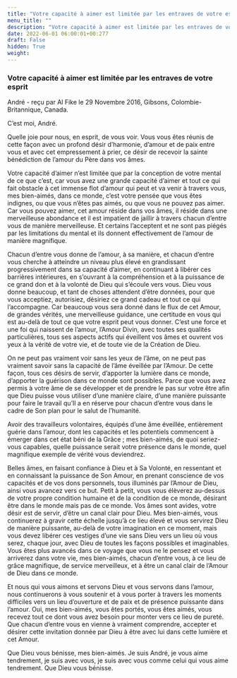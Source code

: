```yaml
---
title: "Votre capacité à aimer est limitée par les entraves de votre esprit"
menu_title: ""
description: "Votre capacité à aimer est limitée par les entraves de votre esprit"
date: 2022-06-01 06:00:01+00:277
draft: False
hidden: True
weight:
---
```

### Votre capacité à aimer est limitée par les entraves de votre esprit

André - reçu par Al Fike le 29 Novembre 2016, Gibsons, Colombie-Britannique, Canada.

C’est moi, André.

Quelle joie pour nous, en esprit, de vous voir. Vous vous êtes réunis de cette façon avec un profond désir d’harmonie, d’amour et de paix entre vous et avec cet empressement à prier, ce désir de recevoir la sainte bénédiction de l’amour du Père dans vos âmes.

Votre capacité d’aimer n’est limitée que par la conception de votre mental de ce que c’est, car vous avez une grande capacité d’aimer et tout ce qui fait obstacle à cet immense flot d’amour qui peut et va venir à travers vous, mes bien-aimés, dans ce monde, c’est votre pensée que vous êtes indignes, ou que vous n’êtes pas aimés, ou que vous ne pouvez pas aimer. Car vous pouvez aimer, cet amour réside dans vos âmes, il réside dans une merveilleuse abondance et il est impatient de jaillir à travers chacun d’entre vous de manière merveilleuse. Et certains l’acceptent et ne sont pas piégés par les limitations du mental et ils donnent effectivement de l’amour de manière magnifique.

Chacun d’entre vous donne de l’amour, à sa manière, et chacun d’entre vous cherche à atteindre un niveau plus élevé en grandissant progressivement dans sa capacité d’aimer, en continuant à libérer ces barrières intérieures, en s’ouvrant à la compréhension et à la puissance de ce grand don et à la volonté de Dieu qui s’écoule vers vous. Dieu vous donne beaucoup, et tant de choses attendent d’être données, pour que vous acceptiez, autorisiez, désiriez ce grand cadeau et tout ce qui l’accompagne. Car beaucoup vous sera donné dans le flux de cet Amour, de grandes vérités, une merveilleuse guidance, une certitude en vous qui est au-delà de tout ce que votre esprit peut vous donner. C’est une force et une foi qui naissent de l’amour, l’Amour Divin, avec toutes ses qualités particulières, tous ses aspects actifs qui éveillent vos âmes et ouvrent vos yeux à la vérité de votre vie, et de toute vie de la Création de Dieu.

On ne peut pas vraiment voir sans les yeux de l’âme, on ne peut pas vraiment savoir sans la capacité de l’âme éveillée par l’Amour. De cette façon, tous ces désirs de servir, d’apporter la lumière dans ce monde, d’apporter la guérison dans ce monde sont possibles. Parce que vous avez permis à votre âme de se développer et de prendre le pas sur votre être afin que Dieu puisse vous utiliser d’une manière claire, d’une manière puissante pour faire le travail qu’Il a en réserve pour chacun d’entre vous dans le cadre de Son plan pour le salut de l’humanité.

Avoir des travailleurs volontaires, équipés d’une âme éveillée, entièrement guérie dans l’amour, dont les capacités et les potentiels commencent à émerger dans cet état béni de la Grâce ; mes bien-aimés, de quoi seriez-vous capables, quelle puissance serait votre présence dans le monde, quel magnifique exemple de vérité vous deviendrez.

Belles âmes, en faisant confiance à Dieu et à Sa Volonté, en ressentant et en connaissant la puissance de Son Amour, en prenant conscience de vos capacités et de vos dons personnels, tous illuminés par l’Amour de Dieu, ainsi vous avancez vers ce but. Petit à petit, vous vous élèverez au-dessus de votre propre condition humaine et de la condition de ce monde, désirant être dans le monde mais pas de ce monde. Vos âmes sont avides, votre désir est de servir, d’être un canal clair pour Dieu. Mes bien-aimés, vous continuerez à gravir cette échelle jusqu’à ce lieu élevé et vous servirez Dieu de manière puissante, au-delà de votre imagination en ce moment, mais vous devez libérer ces vestiges d’une vie sans Dieu vers un lieu où vous serez, chaque jour, avec Dieu de toutes les façons possibles et imaginables. Vous êtes plus avancés dans ce voyage que vous ne le pensez et vous arriverez dans votre vie, mes bien-aimés, chacun d’entre vous, à ce lieu de grâce magnifique, de service merveilleux, et à être un canal clair de l’Amour de Dieu dans ce monde.

Et nous qui vous aimons et servons Dieu et vous servons dans l’amour, nous continuerons à vous soutenir et à vous porter à travers les moments difficiles vers un lieu d’ouverture et de paix et de présence puissante dans l’amour. Oui, mes bien-aimés, vous êtes portés, vous êtes aimés, vous recevez tout ce dont vous avez besoin pour monter vers ce lieu de pureté. Que chacun d’entre vous en vienne à vraiment comprendre, accepter et désirer cette invitation donnée par Dieu à être avec lui dans cette lumière et cet Amour.

Que Dieu vous bénisse, mes bien-aimés. Je suis André, je vous aime tendrement, je suis avec vous, je suis avec vous comme celui qui vous aime tendrement. Que Dieu vous bénisse.
